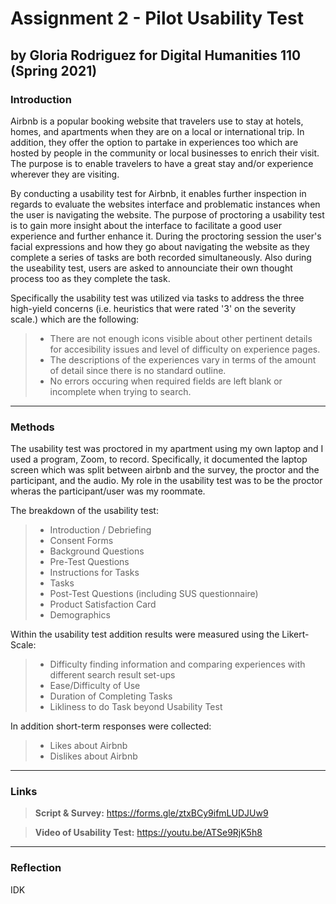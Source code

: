 # Assignment 2 - Pilot Usability Test
## by Gloria Rodriguez for Digital Humanities 110 (Spring 2021)

### Introduction 
Airbnb is a popular booking website that travelers use to stay at hotels, homes, and apartments when they are on a local or international trip. In addition, they offer the option to partake in experiences too which are hosted by people in the community or local businesses to enrich their visit. The purpose is to enable travelers to have a great stay and/or experience wherever they are visiting. 

By conducting a usability test for Airbnb, it enables further inspection in regards to evaluate the websites interface and problematic instances when the user is navigating the website. The purpose of proctoring a usability test is to gain more insight about the interface to facilitate a good user experience and further enhance it. During the proctoring session the user's facial expressions and how they go about navigating the website as they complete a series of tasks are both recorded simultaneously. Also during the useability test, users are asked to announciate their own thought process too as they complete the task.

Specifically the usability test was utilized via tasks to address the three high-yield concerns (i.e. heuristics that were rated '3' on the severity scale.) which are the following:
> * There are not enough icons visible about other pertinent details for accesibility issues and level of difficulty on experience pages. 
> * The descriptions of the experiences vary in terms of the amount of detail since there is no standard outline.
> * No errors occuring when required fields are left blank or incomplete when trying to search. 

---
### Methods
The usability test was proctored in my apartment using my own laptop and I used a program, Zoom, to record. Specifically, it documented the laptop screen which was split between airbnb and the survey, the proctor and the participant, and the audio. My role in the usability test was to be the proctor wheras the participant/user was my roommate.

The breakdown of the usability test:
> * Introduction / Debriefing
> * Consent Forms
> * Background Questions 
> * Pre-Test Questions 
> * Instructions for Tasks
> * Tasks 
> * Post-Test Questions (including SUS questionnaire)
> * Product Satisfaction Card
> * Demographics 

Within the usability test addition results were measured using the Likert-Scale:
> * Difficulty finding information and comparing experiences with different search result set-ups
> * Ease/Difficulty of Use
> * Duration of Completing Tasks
> * Likliness to do Task beyond Usability Test

In addition short-term responses were collected:
> * Likes about Airbnb
> * Dislikes about Airbnb

---
### Links 
> **Script & Survey:** https://forms.gle/ztxBCy9ifmLUDJUw9

> **Video of Usability Test:** https://youtu.be/ATSe9RjK5h8

---
### Reflection 
IDK
